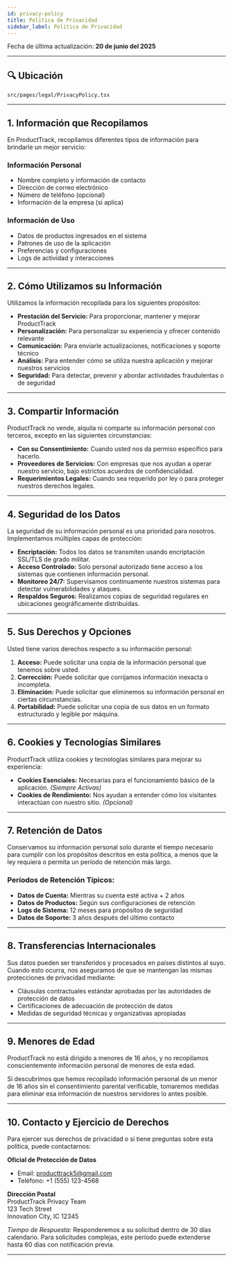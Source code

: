 ```yaml
---
id: privacy-policy
title: Política de Privacidad
sidebar_label: Política de Privacidad
---
```


Fecha de última actualización: **20 de junio del 2025**

---
## 🔍 Ubicación

`src/pages/legal/PrivacyPolicy.tsx`

---


## 1. Información que Recopilamos

En ProductTrack, recopilamos diferentes tipos de información para brindarle un mejor servicio:

### Información Personal
- Nombre completo y información de contacto
- Dirección de correo electrónico
- Número de teléfono (opcional)
- Información de la empresa (si aplica)

### Información de Uso
- Datos de productos ingresados en el sistema
- Patrones de uso de la aplicación
- Preferencias y configuraciones
- Logs de actividad y interacciones

---

## 2. Cómo Utilizamos su Información

Utilizamos la información recopilada para los siguientes propósitos:

- **Prestación del Servicio:** Para proporcionar, mantener y mejorar ProductTrack
- **Personalización:** Para personalizar su experiencia y ofrecer contenido relevante
- **Comunicación:** Para enviarle actualizaciones, notificaciones y soporte técnico
- **Análisis:** Para entender cómo se utiliza nuestra aplicación y mejorar nuestros servicios
- **Seguridad:** Para detectar, prevenir y abordar actividades fraudulentas o de seguridad

---

## 3. Compartir Información

ProductTrack no vende, alquila ni comparte su información personal con terceros, excepto en las siguientes circunstancias:

- **Con su Consentimiento:** Cuando usted nos da permiso específico para hacerlo.
- **Proveedores de Servicios:** Con empresas que nos ayudan a operar nuestro servicio, bajo estrictos acuerdos de confidencialidad.
- **Requerimientos Legales:** Cuando sea requerido por ley o para proteger nuestros derechos legales.

---

## 4. Seguridad de los Datos

La seguridad de su información personal es una prioridad para nosotros. Implementamos múltiples capas de protección:

- **Encriptación:** Todos los datos se transmiten usando encriptación SSL/TLS de grado militar.
- **Acceso Controlado:** Solo personal autorizado tiene acceso a los sistemas que contienen información personal.
- **Monitoreo 24/7:** Supervisamos continuamente nuestros sistemas para detectar vulnerabilidades y ataques.
- **Respaldos Seguros:** Realizamos copias de seguridad regulares en ubicaciones geográficamente distribuidas.

---

## 5. Sus Derechos y Opciones

Usted tiene varios derechos respecto a su información personal:

1. **Acceso:** Puede solicitar una copia de la información personal que tenemos sobre usted.
2. **Corrección:** Puede solicitar que corrijamos información inexacta o incompleta.
3. **Eliminación:** Puede solicitar que eliminemos su información personal en ciertas circunstancias.
4. **Portabilidad:** Puede solicitar una copia de sus datos en un formato estructurado y legible por máquina.

---

## 6. Cookies y Tecnologías Similares

ProductTrack utiliza cookies y tecnologías similares para mejorar su experiencia:

- **Cookies Esenciales:** Necesarias para el funcionamiento básico de la aplicación. *(Siempre Activas)*
- **Cookies de Rendimiento:** Nos ayudan a entender cómo los visitantes interactúan con nuestro sitio. *(Opcional)*

---

## 7. Retención de Datos

Conservamos su información personal solo durante el tiempo necesario para cumplir con los propósitos descritos en esta política, a menos que la ley requiera o permita un período de retención más largo.

### Períodos de Retención Típicos:
- **Datos de Cuenta:** Mientras su cuenta esté activa + 2 años
- **Datos de Productos:** Según sus configuraciones de retención
- **Logs de Sistema:** 12 meses para propósitos de seguridad
- **Datos de Soporte:** 3 años después del último contacto

---

## 8. Transferencias Internacionales

Sus datos pueden ser transferidos y procesados en países distintos al suyo. Cuando esto ocurra, nos aseguramos de que se mantengan las mismas protecciones de privacidad mediante:

- Cláusulas contractuales estándar aprobadas por las autoridades de protección de datos
- Certificaciones de adecuación de protección de datos
- Medidas de seguridad técnicas y organizativas apropiadas

---

## 9. Menores de Edad

ProductTrack no está dirigido a menores de 16 años, y no recopilamos conscientemente información personal de menores de esta edad.

Si descubrimos que hemos recopilado información personal de un menor de 16 años sin el consentimiento parental verificable, tomaremos medidas para eliminar esa información de nuestros servidores lo antes posible.

---

## 10. Contacto y Ejercicio de Derechos

Para ejercer sus derechos de privacidad o si tiene preguntas sobre esta política, puede contactarnos:

**Oficial de Protección de Datos**  
- Email: producttrack5@gmail.com  
- Teléfono: +1 (555) 123-4568  

**Dirección Postal**  
ProductTrack Privacy Team  
123 Tech Street  
Innovation City, IC 12345  

*Tiempo de Respuesta:* Responderemos a su solicitud dentro de 30 días calendario. Para solicitudes complejas, este período puede extenderse hasta 60 días con notificación previa.

---
